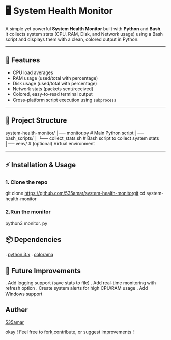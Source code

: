 # 🖥️ System Health Monitor

A simple yet powerful **System Health Monitor** built with **Python** and **Bash**.  
It collects system stats (CPU, RAM, Disk, and Network usage) using a Bash script and displays them with a clean, colored output in Python.

---

## 📌 Features
-  CPU load averages  
-  RAM usage (used/total with percentage)  
-  Disk usage (used/total with percentage)  
-  Network stats (packets sent/received)  
-  Colored, easy-to-read terminal output  
-  Cross-platform script execution using `subprocess`  

---

## 🚀 Project Structure
system-health-monitor/
│── monitor.py # Main Python script
│── bash_scripts/
│ └── collect_stats.sh # Bash script to collect system stats
│── venv/ # (optional) Virtual environment

----------------------------------------

## ⚡ Installation & Usage

### 1. Clone the repo

git clone https://github.com/535amar/system-health-monitorgit
cd system-health-monitor
### 2.Run the monitor
python3 monitor. py

## 📦 Dependencies
. [python.3.x](https://www.python.org)
. [colorama](https://pypi.org/project/colorama)


## 📌 Future Improvements
. Add logging support (save stats to file)
. Add real-time monitoring with refresh option
. Create system alerts for high CPU/RAM usage
. Add Windows support
## Auther
[535amar](https://github.com/535amar)


okay ! Feel free to fork,contribute, or suggest improvements !